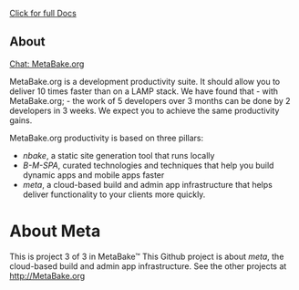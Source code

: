 

[Click for full Docs](http://http://doc.metabake.org/meta/)


## About

[Chat: MetaBake.org ](http://chat.MetaBake.org)

MetaBake.org is a development productivity suite. It should allow you to deliver 10 times faster than on a LAMP stack. We have found that - with MetaBake.org; - the work of 5 developers over 3 months can be done by 2 developers in 3 weeks. We expect you to achieve the same productivity gains.


MetaBake.org productivity is based on three pillars:
- _nbake_, a static site generation tool that runs locally
- _B-M-SPA_, curated technologies and techniques that help you build dynamic apps and mobile apps faster
- _meta_, a cloud-based build and admin app infrastructure that helps deliver functionality to your clients more quickly.



# About Meta

This is project 3 of 3 in MetaBake&trade; This Github project is about _meta_, the cloud-based build and admin app infrastructure. See the other projects at http://MetaBake.org
